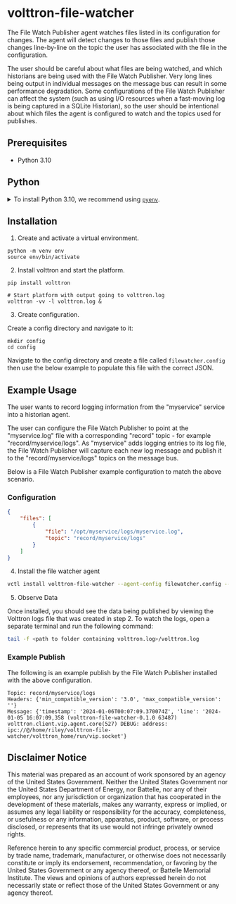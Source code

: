 # volttron-file-watcher

The File Watch Publisher agent watches files listed in its configuration for changes.  The agent will detect changes to
those files and publish those changes line-by-line on the topic the user has associated with the file in the
configuration.

The user should be careful about what files are being watched, and which historians are being used with the
File Watch Publisher.  Very long lines being output in individual messages on the message bus can result in some
performance degradation.  Some configurations of the File Watch Publisher can affect the system (such as using I/O
resources when a fast-moving log is being captured in a SQLite Historian), so the user should be intentional about which
files the agent is configured to watch and the topics used for publishes.

## Prerequisites

* Python 3.10

## Python

<details>
<summary>To install Python 3.10, we recommend using <a href="https://github.com/pyenv/pyenv"><code>pyenv</code></a>.</summary>

```bash
# install pyenv
git clone https://github.com/pyenv/pyenv ~/.pyenv

# setup pyenv (you should also put these three lines in .bashrc or similar)
export PATH="${HOME}/.pyenv/bin:${PATH}"
export PYENV_ROOT="${HOME}/.pyenv"
eval "$(pyenv init -)"

# install Python 3.10
pyenv install 3.10

# make it available globally
pyenv global system 3.10
```

</details>

## Installation

1. Create and activate a virtual environment.

```shell
python -m venv env
source env/bin/activate
```

2. Install volttron and start the platform.

```shell
pip install volttron

# Start platform with output going to volttron.log
volttron -vv -l volttron.log &
```

3. Create configuration.

Create a config directory and navigate to it:

```shell
mkdir config
cd config
```

Navigate to the config directory and create a file called `filewatcher.config` then use the below example to populate this file with the correct JSON.

## Example Usage

The user wants to record logging information from the "myservice" service into a historian agent.

The user can configure the File Watch Publisher to point at the "myservice.log" file with a corresponding "record"
topic -  for example "record/myservice/logs".  As "myservice" adds logging entries to its log file, the File Watch
Publisher will capture each new log message and publish it to the "record/myservice/logs" topics on the message bus.

Below is a File Watch Publisher example configuration to match the above scenario.

### Configuration

```json
{
    "files": [
        {
            "file": "/opt/myservice/logs/myservice.log",
            "topic": "record/myservice/logs"
        }
    ]
}
```

4. Install the file watcher agent

```bash
vctl install volttron-file-watcher --agent-config filewatcher.config --vip-identity platform.file_watcher --start --force
```

5. Observe Data

Once installed, you should see the data being published by viewing the Volttron logs file that was created in step 2.
To watch the logs, open a separate terminal and run the following command:

```bash
tail -f <path to folder containing volttron.log>/volttron.log
```

### Example Publish

The following is an example publish by the File Watch Publisher installed with the above configuration.

```log
Topic: record/myservice/logs
Headers: {'min_compatible_version': '3.0', 'max_compatible_version': ''}
Message: {'timestamp': '2024-01-06T00:07:09.370074Z', 'line': '2024-01-05 16:07:09,358 (volttron-file-watcher-0.1.0 63487) volttron.client.vip.agent.core(527) DEBUG: address: ipc://@/home/riley/volttron-file-watcher/volttron_home/run/vip.socket'}
```

## Disclaimer Notice

This material was prepared as an account of work sponsored by an agency of the
United States Government.  Neither the United States Government nor the United
States Department of Energy, nor Battelle, nor any of their employees, nor any
jurisdiction or organization that has cooperated in the development of these
materials, makes any warranty, express or implied, or assumes any legal
liability or responsibility for the accuracy, completeness, or usefulness or any
information, apparatus, product, software, or process disclosed, or represents
that its use would not infringe privately owned rights.

Reference herein to any specific commercial product, process, or service by
trade name, trademark, manufacturer, or otherwise does not necessarily
constitute or imply its endorsement, recommendation, or favoring by the United
States Government or any agency thereof, or Battelle Memorial Institute. The
views and opinions of authors expressed herein do not necessarily state or
reflect those of the United States Government or any agency thereof.
